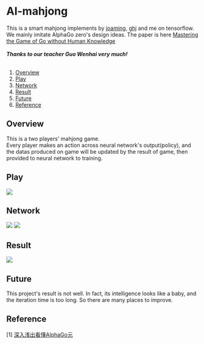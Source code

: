 AI-mahjong 
===

This is a smart mahjong implements by [joaming](https://github.com/joaming), [ghj](https://github.com/ghj227) and me on tensorflow.<br>
We mainly imitate AlphaGo zero's design ideas. The paper is here [Mastering the Game of Go without Human Knowledge](https://deepmind.com/documents/119/agz_unformatted_nature.pdf)<br>
<br>
***Thanks to our teacher Guo Wenhai very much!*** <br>
<br>
1. [Overview](#overview)<br>
2. [Play](#play)<br>
3. [Network](#network)<br>
4. [Result](#result)<br>
5. [Future](#future)<br>
6. [Reference](#reference)

## Overview

This is a two players' mahjong game.<br>
Every player makes an action across neural network's output(policy), and the datas produced on game will be updated by the result of game, then provided to neural network to training.

## Play

![](https://github.com/mrzrx/AI-mahjong/blob/master/image_for_readme/play.jpg)

## Network

![](https://charlesliuyx.github.io/2017/10/18/%E6%B7%B1%E5%85%A5%E6%B5%85%E5%87%BA%E7%9C%8B%E6%87%82AlphaGo%E5%85%83/ResNet.svg)
![](https://charlesliuyx.github.io/2017/10/18/%E6%B7%B1%E5%85%A5%E6%B5%85%E5%87%BA%E7%9C%8B%E6%87%82AlphaGo%E5%85%83/VPoutput.svg)

## Result  

![](https://github.com/mrzrx/AI-mahjong/blob/master/image_for_readme/result.jpg)

## Future

This project's result is not well. In fact, its intelligence looks like a baby, and the iteration time is too long. So there are many places to improve.

## Reference

[1] [深入浅出看懂AlphaGo元](https://charlesliuyx.github.io/2017/10/18/%E6%B7%B1%E5%85%A5%E6%B5%85%E5%87%BA%E7%9C%8B%E6%87%82AlphaGo%E5%85%83/#%E6%90%9C%E7%B4%A2%E7%AE%97%E6%B3%95)
